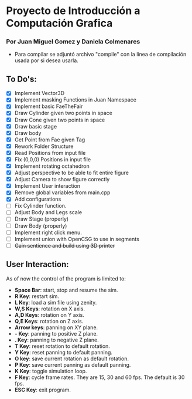 # Proyecto de Introducción a Computación Grafica
### Por Juan Miguel Gomez y Daniela Colmenares

- Para compilar se adjuntó archivo "compile" con la linea de compilación usada por si desea usarla.

## To Do's:
- [X] Implement Vector3D
- [X] Implement masking Functions in Juan Namespace
- [X] Implement basic FaeTheFair
- [X] Draw Cylinder given two points in space
- [X] Draw Cone given two points in space
- [X] Draw basic stage
- [X] Draw body
- [X] Get Point from Fae given Tag
- [X] Rework Folder Structure
- [X] Read Positions from input file
- [X] Fix (0,0,0) Positions in input file
- [X] Implement rotating octahedron
- [X] Adjust perspective to be able to fit entire figure
- [X] Adjust Camera to show figure correctly
- [X] Implement User interaction
- [X] Remove global variables from main.cpp
- [X] Add configurations
- [ ] Fix Cylinder function.
- [ ] Adjust Body and Legs scale
- [ ] Draw Stage (properly)
- [ ] Draw Body (properly)
- [ ] Implement right click menu.
- [ ] Implement union with OpenCSG to use in segments
- [ ] ~~Gain sentience and build using 3D printer~~

## User Interaction:

   As of now the control of the program is limited to:
-  **Space Bar**: start, stop and resume the sim.
-  **R Key**: restart sim.
-  **L Key**: load a sim file using zenity.
-  **W,S Keys**: rotation on X axis.
-  **A,D Keys**: rotation on Y axis.
-  **Q,E Keys**: rotation on Z axis.
-  **Arrow keys**: panning on XY plane.
-  **- Key**: panning to positive Z plane.
-  **. Key**: panning to negative Z plane.
-  **T Key**: reset rotation to default rotation.
-  **Y Key**: reset panning to default panning.
-  **O key**: save current rotation as default rotation.
-  **P Key**: save current panning as default panning.
-  **K Key**: toggle simulation loop.
-  **F Key**: cycle frame rates. They are 15, 30 and 60 fps. The default is 30 fps.
-  **ESC Key**: exit program.

